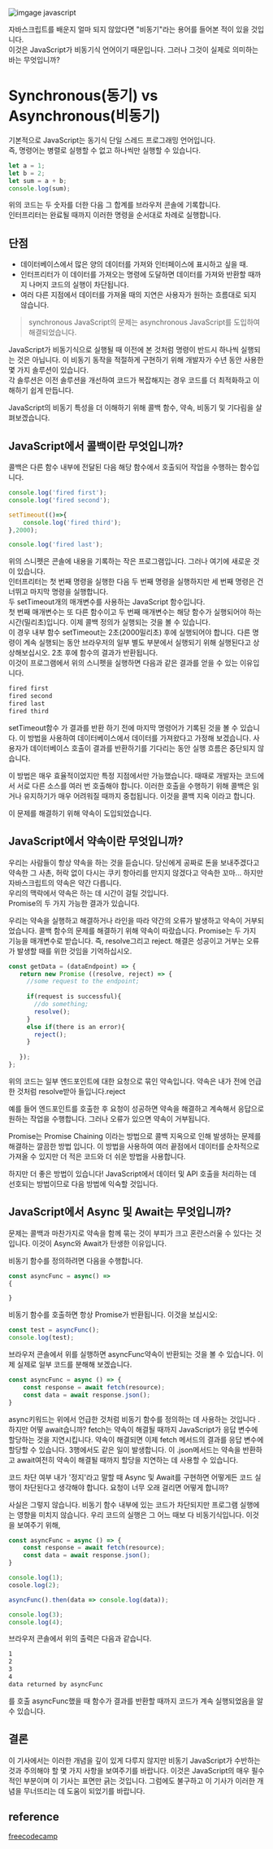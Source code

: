 ![imgage javascript](https://www.freecodecamp.org/news/content/images/2022/06/Purple-Minimal-We-Are-Hiring-Twitter-Post--1--1.gif)  

자바스크립트를 배운지 얼마 되지 않았다면 "비동기"라는 용어를 들어본 적이 있을 것입니다.  
이것은 JavaScript가 비동기식 언어이기 때문입니다. 
그러나 그것이 실제로 의미하는 바는 무엇입니까?

# Synchronous(동기) vs Asynchronous(비동기)

기본적으로 JavaScript는 동기식 단일 스레드 프로그래밍 언어입니다.  
즉, 명령어는 병렬로 실행할 수 없고 하나씩만 실행할 수 있습니다.  

```javascript
let a = 1;
let b = 2;
let sum = a + b;
console.log(sum);
```

위의 코드는 두 숫자를 더한 다음 그 합계를 브라우저 콘솔에 기록합니다.   
인터프리터는 완료될 때까지 이러한 명령을 순서대로 차례로 실행합니다.  

## 단점

- 데이터베이스에서 많은 양의 데이터를 가져와 인터페이스에 표시하고 싶을 때.   
- 인터프리터가 이 데이터를 가져오는 명령에 도달하면 데이터를 가져와 반환할 때까지 나머지 코드의 실행이 차단됩니다. 
- 여러 다른 지점에서 데이터를 가져올 때의 지연은 사용자가 원하는 흐름대로 되지 않습니다.  

> synchronous JavaScript의 문제는 asynchronous JavaScript를 도입하여 해결되었습니다.

JavaScript가 비동기식으로 실행될 때 이전에 본 것처럼 명령이 반드시 하나씩 실행되는 것은 아닙니다.
이 비동기 동작을 적절하게 구현하기 위해 개발자가 수년 동안 사용한 몇 가지 솔루션이 있습니다.   
각 솔루션은 이전 솔루션을 개선하여 코드가 복잡해지는 경우 코드를 더 최적화하고 이해하기 쉽게 만듭니다.  

JavaScript의 비동기 특성을 더 이해하기 위해 콜백 함수, 약속, 비동기 및 기다림을 살펴보겠습니다.

## JavaScript에서 콜백이란 무엇입니까?
콜백은 다른 함수 내부에 전달된 다음 해당 함수에서 호출되어 작업을 수행하는 함수입니다.  

```javascript
console.log('fired first');
console.log('fired second');

setTimeout(()=>{
    console.log('fired third');
},2000);

console.log('fired last');
```

위의 스니펫은 콘솔에 내용을 기록하는 작은 프로그램입니다. 그러나 여기에 새로운 것이 있습니다.  
인터프리터는 첫 번째 명령을 실행한 다음 두 번째 명령을 실행하지만 세 번째 명령은 건너뛰고 마지막 명령을 실행합니다.  
두 setTimeout개의 매개변수를 사용하는 JavaScript 함수입니다.  
첫 번째 매개변수는 또 다른 함수이고 두 번째 매개변수는 해당 함수가 실행되어야 하는 시간(밀리초)입니다. 이제 콜백 정의가 실행되는 것을 볼 수 있습니다.  
이 경우 내부 함수 setTimeout는 2초(2000밀리초) 후에 실행되어야 합니다. 다른 명령이 계속 실행되는 동안 브라우저의 일부 별도 부분에서 실행되기 위해 실행된다고 상상해보십시오. 2초 후에 함수의 결과가 반환됩니다.  
이것이 프로그램에서 위의 스니펫을 실행하면 다음과 같은 결과를 얻을 수 있는 이유입니다.  

```bash
fired first
fired second
fired last
fired third
```
setTimeout함수 가 결과를 반환 하기 전에 마지막 명령어가 기록된 것을 볼 수 있습니다. 이 방법을 사용하여 데이터베이스에서 데이터를 가져왔다고 가정해 보겠습니다. 사용자가 데이터베이스 호출이 결과를 반환하기를 기다리는 동안 실행 흐름은 중단되지 않습니다.

이 방법은 매우 효율적이었지만 특정 지점에서만 가능했습니다. 때때로 개발자는 코드에서 서로 다른 소스를 여러 번 호출해야 합니다. 이러한 호출을 수행하기 위해 콜백은 읽거나 유지하기가 매우 어려워질 때까지 중첩됩니다. 이것을 콜백 지옥 이라고 합니다.

이 문제를 해결하기 위해 약속이 도입되었습니다.

## JavaScript에서 약속이란 무엇입니까?
우리는 사람들이 항상 약속을 하는 것을 듣습니다. 당신에게 공짜로 돈을 보내주겠다고 약속한 그 사촌, 허락 없이 다시는 쿠키 항아리를 만지지 않겠다고 약속한 꼬마... 하지만 자바스크립트의 약속은 약간 다릅니다.   
우리의 맥락에서 약속은 하는 데 시간이 걸릴 것입니다.  
Promise의 두 가지 가능한 결과가 있습니다.

우리는 약속을 실행하고 해결하거나
라인을 따라 약간의 오류가 발생하고 약속이 거부되었습니다.
콜백 함수의 문제를 해결하기 위해 약속이 따랐습니다. Promise는 두 가지 기능을 매개변수로 받습니다. 즉, resolve그리고 reject. 해결은 성공이고 거부는 오류가 발생할 때를 위한 것임을 기억하십시오.

```javascript
const getData = (dataEndpoint) => {
   return new Promise ((resolve, reject) => {
     //some request to the endpoint;
     
     if(request is successful){
       //do something;
       resolve();
     }
     else if(there is an error){
       reject();
     }
   
   });
};
```

위의 코드는 일부 엔드포인트에 대한 요청으로 묶인 약속입니다. 
약속은 내가 ​​전에 언급한 것처럼 resolve받아 들입니다.reject

예를 들어 엔드포인트를 호출한 후 요청이 성공하면 약속을 해결하고 계속해서 응답으로 원하는 작업을 수행합니다. 그러나 오류가 있으면 약속이 거부됩니다.

Promise는 Promise Chaining 이라는 방법으로 콜백 지옥으로 인해 발생하는 문제를 해결하는 깔끔한 방법 입니다. 이 방법을 사용하여 여러 끝점에서 데이터를 순차적으로 가져올 수 있지만 더 적은 코드와 더 쉬운 방법을 사용합니다.  

하지만 더 좋은 방법이 있습니다! JavaScript에서 데이터 및 API 호출을 처리하는 데 선호되는 방법이므로 다음 방법에 익숙할 것입니다.  

## JavaScript에서 Async 및 Await는 무엇입니까?
문제는 콜백과 마찬가지로 약속을 함께 묶는 것이 부피가 크고 혼란스러울 수 있다는 것입니다. 이것이 Async와 Await가 탄생한 이유입니다.  

비동기 함수를 정의하려면 다음을 수행합니다.  

```javascript 
const asyncFunc = async() =>
{

}
```

비동기 함수를 호출하면 항상 Promise가 반환됩니다. 이것을 보십시오:

```javascript 
const test = asyncFunc();
console.log(test);
```
브라우저 콘솔에서 위를 실행하면 asyncFunc약속이 반환되는 것을 볼 수 있습니다.
이제 실제로 일부 코드를 분해해 보겠습니다. 

```javascript
const asyncFunc = async () => {
	const response = await fetch(resource);
   	const data = await response.json();
}
```

async키워드는 위에서 언급한 것처럼 비동기 함수를 정의하는 데 사용하는 것입니다 . 하지만 어떻 await습니까? fetch는 약속이 해결될 때까지 JavaScript가 응답 변수에 할당하는 것을 지연시킵니다. 약속이 해결되면 이제 fetch 메서드의 결과를 응답 변수에 할당할 수 있습니다.
3행에서도 같은 일이 발생합니다. 이 .json메서드는 약속을 반환하고 await여전히 약속이 해결될 때까지 할당을 지연하는 데 사용할 수 있습니다.

코드 차단 여부
내가 '정지'라고 말할 때 Async 및 Await를 구현하면 어떻게든 코드 실행이 차단된다고 생각해야 합니다. 요청이 너무 오래 걸리면 어떻게 합니까?

사실은 그렇지 않습니다. 비동기 함수 내부에 있는 코드가 차단되지만 프로그램 실행에는 영향을 미치지 않습니다. 우리 코드의 실행은 그 어느 때보 다 비동기식입니다. 이것을 보여주기 위해,  

```javascript
const asyncFunc = async () => {
	const response = await fetch(resource);
   	const data = await response.json();
}

console.log(1);
cosole.log(2);

asyncFunc().then(data => console.log(data));

console.log(3);
console.log(4);
```

브라우저 콘솔에서 위의 출력은 다음과 같습니다.  

```bash
1
2
3
4
data returned by asyncFunc
```

를 호출 asyncFunc했을 때 함수가 결과를 반환할 때까지 코드가 계속 실행되었음을 알 수 있습니다.

## 결론
이 기사에서는 이러한 개념을 깊이 있게 다루지 않지만 비동기 JavaScript가 수반하는 것과 주의해야 할 몇 가지 사항을 보여주기를 바랍니다.
이것은 JavaScript의 매우 필수적인 부분이며 이 기사는 표면만 긁는 것입니다. 그럼에도 불구하고 이 기사가 이러한 개념을 무너뜨리는 데 도움이 되었기를 바랍니다.  


## reference 

[freecodecamp](https://www.freecodecamp.org/news/asynchronous-javascript-explained/)  
